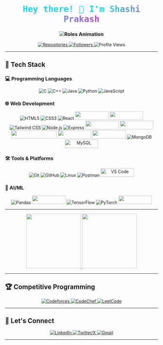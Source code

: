 <h1 align="center" style="font-family: 'Fira Code', monospace; color: #22D3EE">
  Hey there! 👋
  I'm <span style="background: linear-gradient(45deg, #30CFD0, #c43ad6); -webkit-background-clip: text; -webkit-text-fill-color: transparent;">Shashi Prakash</span>
</h1>

<h3 align="center">
  <img src="https://readme-typing-svg.demolab.com?font=Fira+Code&size=24&duration=4000&pause=1500&color=58A6FF&center=true&vCenter=true&width=500&lines=Full+Stack+Developer;Open+Source+Contributor;AI%2FML+Enthusiast;Competitive+Programmer" alt="Roles Animation" />
</h3>

<p align="center">
  <a href="https://github.com/shashi9170?tab=repositories">
    <img src="https://img.shields.io/badge/Repositories-%2300C4CC.svg?style=for-the-badge&logo=github&logoColor=white" alt="Repositories">
  </a>
  <a href="https://github.com/shashi9170?tab=followers">
    <img src="https://img.shields.io/badge/Followers-%2300D4AA.svg?style=for-the-badge&logo=github&logoColor=white" alt="Followers">
  </a>
  <img src="https://komarev.com/ghpvc/?username=shashi9170&label=Profile+Views&color=0E75B6&style=for-the-badge" alt="Profile Views">
</p>

---

## 🚀 Tech Stack

### 💻 Programming Languages
<p align="center">
  <img src="https://img.shields.io/badge/C-00599C?style=for-the-badge&logo=c&logoColor=white" alt="C">
  <img src="https://img.shields.io/badge/C%2B%2B-00599C?style=for-the-badge&logo=c%2B%2B&logoColor=white" alt="C++">
  <img src="https://img.shields.io/badge/Java-ED8B00?style=for-the-badge&logo=openjdk&logoColor=white" alt="Java">
  <img src="https://img.shields.io/badge/Python-3776AB?style=for-the-badge&logo=python&logoColor=white" alt="Python">
  <img src="https://img.shields.io/badge/JavaScript-F7DF1E?style=for-the-badge&logo=javascript&logoColor=black" alt="JavaScript">
</p>

### 🌐 Web Development
<p align="center">
  <img src="https://img.shields.io/badge/HTML5-E34F26?style=for-the-badge&logo=html5&logoColor=white" alt="HTML5">
  <img src="https://img.shields.io/badge/CSS3-1572B6?style=for-the-badge&logo=css3&logoColor=white" alt="CSS3">
  <img src="https://img.shields.io/badge/React-20232A?style=for-the-badge&logo=react&logoColor=61DAFB" alt="React">
  <img src="https://img.shields.io/badge/Redux-764ABC?style=for-the-badge&logo=redux&logoColor=white" width="110" height="28">
  <img src="https://img.shields.io/badge/React_Router-CA4245?style=for-the-badge&logo=react-router&logoColor=white" width="110" height="28">
  <img src="https://img.shields.io/badge/Tailwind_CSS-38B2AC?style=for-the-badge&logo=tailwind-css&logoColor=white" alt="Tailwind CSS">
  <img src="https://img.shields.io/badge/Node.js-339933?style=for-the-badge&logo=nodedotjs&logoColor=white" alt="Node.js">
  <img src="https://img.shields.io/badge/Express.js-000000?style=for-the-badge&logo=express&logoColor=white" alt="Express">
  <img src="https://img.shields.io/badge/JWT-000000?style=for-the-badge&logo=json-web-tokens&logoColor=white" width="110" height="28">
  <img src="https://img.shields.io/badge/Firebase-FFCA28?style=for-the-badge&logo=firebase&logoColor=black" width="110" height="28">
  <img src="https://img.shields.io/badge/Browser_Fingerprinting-4285F4?style=for-the-badge&logo=google-chrome&logoColor=white" width="150" height="28">
  <img src="https://img.shields.io/badge/OAuth2-EB5424?style=for-the-badge&logo=auth0&logoColor=white" width="110" height="28">
  <img src="https://img.shields.io/badge/Passport-34E27A?style=for-the-badge&logo=passport&logoColor=white" width="110" height="28">
  <img src="https://img.shields.io/badge/MongoDB-4EA94B?style=for-the-badge&logo=mongodb&logoColor=white" alt="MongoDB">
  <img src="https://img.shields.io/badge/MySQL-4479A1?style=for-the-badge&logo=mysql&logoColor=white" alt="MySQL" width="110" height="28">
</p>

### 🛠️ Tools & Platforms
<p align="center">
  <img src="https://img.shields.io/badge/Git-F05032?style=for-the-badge&logo=git&logoColor=white" alt="Git">
  <img src="https://img.shields.io/badge/GitHub-100000?style=for-the-badge&logo=github&logoColor=white" alt="GitHub">
  <img src="https://img.shields.io/badge/Linux-FCC624?style=for-the-badge&logo=linux&logoColor=black" alt="Linux">
  <img src="https://img.shields.io/badge/Postman-FF6C37?style=for-the-badge&logo=postman&logoColor=white" alt="Postman">
  <img src="https://img.shields.io/badge/VS_Code-007ACC?style=for-the-badge&logo=visual-studio-code&logoColor=white" alt="VS Code" width="110" height="28">
</p>

### 🧠 AI/ML
<p align="center">
  <img src="https://img.shields.io/badge/Pandas-2C2D72?style=for-the-badge&logo=pandas&logoColor=white" alt="Pandas">
  <img src="https://img.shields.io/badge/NumPy-013243?style=for-the-badge&logo=numpy&logoColor=white" width="110" height="28">
  <img src="https://img.shields.io/badge/TensorFlow-FF6F00?style=for-the-badge&logo=tensorflow&logoColor=white" alt="TensorFlow">
  <img src="https://img.shields.io/badge/PyTorch-EE4C2C?style=for-the-badge&logo=pytorch&logoColor=white" alt="PyTorch">
  <img src="https://img.shields.io/badge/Lightning-792EE5?style=for-the-badge&logo=pytorchlightning&logoColor=white" width="110" height="28">
</p>

---
<div align="center">
  <a href="https://github.com/shashi9170">
    <img height="180em" src="https://github-readme-stats.vercel.app/api?username=shashi9170&show_icons=true&theme=radical&hide_border=true&include_all_commits=true" />
  </a>
  <a href="https://github.com/shashi9170">
    <img height="180em" src="https://github-readme-stats.vercel.app/api/top-langs/?username=shashi9170&layout=compact&theme=radical&hide_border=true" />
  </a>
</div>

---

## 🏆 Competitive Programming

<div align="center">
  <a href="https://codeforces.com/profile/shashipra2002">
    <img src="https://img.shields.io/badge/Codeforces-445f9d?style=for-the-badge&logo=Codeforces&logoColor=white" alt="Codeforces">
  </a>
  <a href="https://www.codechef.com/users/shashi90">
    <img src="https://img.shields.io/badge/CodeChef-%23964B00.svg?style=for-the-badge&logo=CodeChef&logoColor=white" alt="CodeChef">
  </a>
  <a href="https://leetcode.com/__patel__">
    <img src="https://img.shields.io/badge/LeetCode-000000?style=for-the-badge&logo=LeetCode&logoColor=#d16c06" alt="LeetCode">
  </a>
</div>

---

## 🤝 Let's Connect

<div align="center">
  <a href="https://www.linkedin.com/in/shashi91pra">
    <img src="https://img.shields.io/badge/LinkedIn-0077B5?style=for-the-badge&logo=linkedin&logoColor=white" alt="LinkedIn">
  </a>
  <a href="https://x.com/PrakashSha700">
    <img src="https://img.shields.io/badge/X-000000?style=for-the-badge&logo=x&logoColor=white" alt="Twitter/X">
  </a>
  <a href="mailto:shashipra2002@gmail.com">
    <img src="https://img.shields.io/badge/Gmail-D14836?style=for-the-badge&logo=gmail&logoColor=white" alt="Gmail">
  </a>
</div>

---
